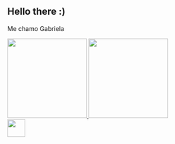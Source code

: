 ## Hello there :)

<p>Me chamo Gabriela </p>
<div>
  <a href="https://github.com/gvalnisio">
    <img height="180em"
      src="https://github-readme-stats.vercel.app/api?username=gvalnisio&show_icons=true&theme=dracula&include_all_commits=true&count_private=true" />
    <img height="180em"
      src="https://github-readme-stats.vercel.app/api/top-langs/?username=gvalnisio&layout=compact&langs_count=7&theme=dracula" />
</div>

<div>
 <img src="https://cdn.jsdelivr.net/gh/devicons/devicon/icons/html5/html5-plain-wordmark.svg" height=40/>
</div>
